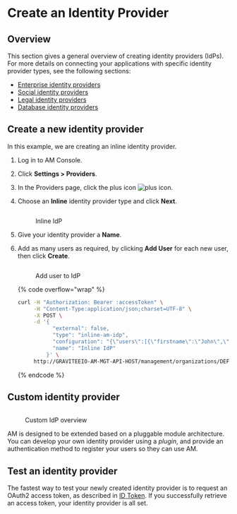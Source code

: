 # Create an Identity Provider

## Overview

This section gives a general overview of creating identity providers (IdPs). For more details on connecting your applications with specific identity provider types, see the following sections:

* [Enterprise identity providers](enterprise-identity-providers/)
* [Social identity providers](social-identity-providers/)
* [Legal identity providers](legal-identity-providers/)
* [Database identity providers](database-identity-providers/)

## Create a new identity provider

In this example, we are creating an inline identity provider.

1. Log in to AM Console.
2. Click **Settings > Providers**.
3. In the Providers page, click the plus icon ![plus icon](https://docs.gravitee.io/images/icons/plus-icon.png).
4.  Choose an **Inline** identity provider type and click **Next**.



    <figure><img src="https://docs.gravitee.io/images/am/current/graviteeio-am-quickstart-idp-type.png" alt=""><figcaption><p>Inline IdP</p></figcaption></figure>
5. Give your identity provider a **Name**.
6.  Add as many users as required, by clicking **Add User** for each new user, then click **Create**.



    <figure><img src="https://docs.gravitee.io/images/am/current/graviteeio-am-quickstart-create-idp.png" alt=""><figcaption><p>Add user to IdP</p></figcaption></figure>

    {% code overflow="wrap" %}
    ```sh
    curl -H "Authorization: Bearer :accessToken" \
         -H "Content-Type:application/json;charset=UTF-8" \
         -X POST \
         -d '{
               "external": false,
               "type": "inline-am-idp",
               "configuration": "{\"users\":[{\"firstname\":\"John\",\"lastname\":\"Doe\",\"username\":\"johndoe\",\"password\":\"johndoepassword\"}]}",
               "name": "Inline IdP"
             }' \
         http://GRAVITEEIO-AM-MGT-API-HOST/management/organizations/DEFAULT/environments/DEFAULT/domains/:securityDomainPath/identities
    ```
    {% endcode %}

## Custom identity provider

<figure><img src="https://docs.gravitee.io/images/am/current/graviteeio-am-userguide-custom-idp.png" alt=""><figcaption><p>Custom IdP overview</p></figcaption></figure>

AM is designed to be extended based on a pluggable module architecture. You can develop your own identity provider using a _plugin_, and provide an authentication method to register your users so they can use AM.

## Test an identity provider

The fastest way to test your newly created identity provider is to request an OAuth2 access token, as described in [ID Token](../../getting-started/tutorial-getting-started-with-am/get-user-profile-information.md#id-token). If you successfully retrieve an access token, your identity provider is all set.
